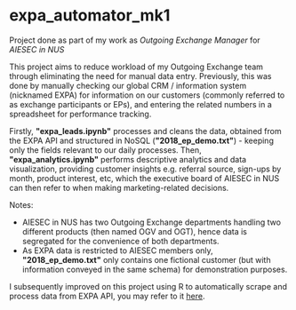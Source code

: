 # expa_automator_mk1
Project done as part of my work as <i>Outgoing Exchange Manager</i> for <i>AIESEC in NUS</i>

This project aims to reduce workload of my Outgoing Exchange team through eliminating the need for manual data entry. Previously, this was done by manually checking our global CRM / information system (nicknamed EXPA) for information on our customers (commonly referred to as exchange participants or EPs), and entering the related numbers in a spreadsheet for performance tracking.

Firstly, <b>"expa_leads.ipynb"</b> processes and cleans the data, obtained from the EXPA API and structured in NoSQL (<b>"2018_ep_demo.txt"</b>) - keeping only the fields relevant to our daily processes. Then, <b>"expa_analytics.ipynb"</b> performs descriptive analytics and data visualization, providing customer insights e.g. referral source, sign-ups by month, product interest, etc, which the executive board of AIESEC in NUS can then refer to when making marketing-related decisions.

Notes:
- AIESEC in NUS has two Outgoing Exchange departments handling two different products (then named OGV and OGT), hence data is segregated for the convenience of both departments.
- As EXPA data is restricted to AIESEC members only, <b>"2018_ep_demo.txt"</b> only contains one fictional customer (but with information conveyed in the same schema) for demonstration purposes.

I subsequently improved on this project using R to automatically scrape and process data from EXPA API, you may refer to it [here](https://github.com/kaiwei-tan/expa_automator_mk2/).
